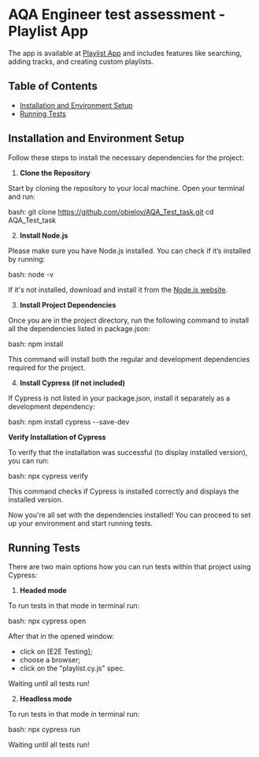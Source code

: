 # AQA Engineer test assessment - Playlist App

The app is available at [Playlist App](https://vite-react-alpha-lemon.vercel.app/) and includes features like searching, adding tracks, and creating custom playlists.

## Table of Contents

- [Installation and Environment Setup](#installation-and-environment-setup)
- [Running Tests](#running-tests)

## Installation and Environment Setup

Follow these steps to install the necessary dependencies for the project:

1. **Clone the Repository**

Start by cloning the repository to your local machine. Open your terminal and run:

bash:
git clone https://github.com/objelov/AQA_Test_task.git
cd AQA_Test_task

2. **Install Node.js**

Please make sure you have Node.js installed. You can check if it’s installed by running:

bash:
node -v

If it's not installed, download and install it from the [Node.js website](https://nodejs.org/dist/v20.15.0/).

3. **Install Project Dependencies**

Once you are in the project directory, run the following command to install all the dependencies listed in package.json:

bash:
npm install

This command will install both the regular and development dependencies required for the project.

4. **Install Cypress (if not included)**

If Cypress is not listed in your package.json, install it separately as a development dependency:

bash:
npm install cypress --save-dev

**Verify Installation of Cypress**

To verify that the installation was successful (to display installed version), you can run:

bash:
npx cypress verify

This command checks if Cypress is installed correctly and displays the installed version.

Now you're all set with the dependencies installed! You can proceed to set up your environment and start running tests.

## Running Tests

There are two main options how you can run tests within that project using Cypress:

1. **Headed mode**

To run tests in that mode in terminal run:

bash:
npx cypress open

After that in the opened window:
- click on [E2E Testing];
- choose a browser;
- click on the "playlist.cy.js" spec.

Waiting until all tests run!

2. **Headless mode**

To run tests in that mode in terminal run:

bash:
npx cypress run

Waiting until all tests run!
